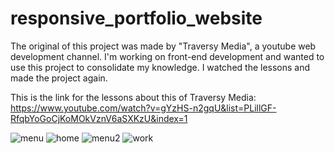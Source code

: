 # responsive_portfolio_website


The original of this project was made by "Traversy Media", a youtube web development channel.
I'm working on front-end development and wanted to use this project to consolidate my knowledge. I watched the lessons and made the project again.

This is the link for the lessons about this of Traversy Media: https://www.youtube.com/watch?v=gYzHS-n2gqU&list=PLillGF-RfqbYoGoCjKoMOkVznV6aSXKzU&index=1

![menu](https://user-images.githubusercontent.com/71047621/94741738-40ecfb00-037d-11eb-9d2e-95c734aea330.png)
![home](https://user-images.githubusercontent.com/71047621/94741768-4e09ea00-037d-11eb-8ed2-04bf06994fbf.jpg)
![menu2](https://user-images.githubusercontent.com/71047621/94741773-506c4400-037d-11eb-98a7-e0d52a33d0a0.png)
![work](https://user-images.githubusercontent.com/71047621/94741775-519d7100-037d-11eb-9a06-c82156283282.png)
